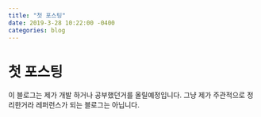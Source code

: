```yaml
---
title: "첫 포스팅"
date: 2019-3-28 10:22:00 -0400
categories: blog
---
```


# 첫 포스팅


이 블로그는 제가 개발 하거나 공부했던거를 올릴예정입니다. 
그냥 제가 주관적으로 정리한거라 레퍼런스가 되는 블로그는 아닙니다. 